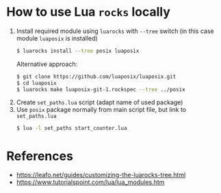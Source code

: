 # How to use Lua `rocks` locally
1. Install required module using `luarocks` with `--tree` switch (in this case module `luaposix` is installed)
    ```bash
    $ luarocks install --tree posix luaposix
    ```
    Alternative approach:
    ```bash
    $ git clone https://github.com/luaposix/luaposix.git
    $ cd luaposix
    $ luarocks make luaposix-git-1.rockspec --tree ../posix
    ```
2. Create `set_paths.lua` script (adapt name of used package)
3. Use `posix` package normally from main script file, but link to `set_paths.lua`
    ```bash
    $ lua -l set_paths start_counter.lua
    ```

# References
* https://leafo.net/guides/customizing-the-luarocks-tree.html
* https://www.tutorialspoint.com/lua/lua_modules.htm
